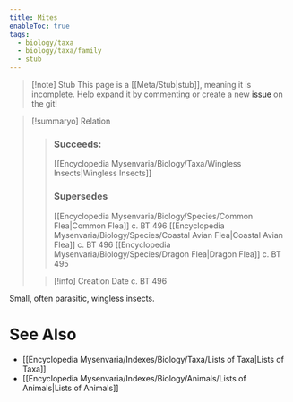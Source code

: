 ```yaml
---
title: Mites
enableToc: true
tags:
  - biology/taxa
  - biology/taxa/family
  - stub
---
```


> [!note] Stub
> This page is a [[Meta/Stub|stub]], meaning it is incomplete. Help expand it by commenting or create a new [issue](https://github.com/RagtimeGal/quartz--encyclopedia-mysenvaria/issues/new/choose) on the git!


> [!summary[](Meta/Stubs.md)o] Relation
> > ### Succeeds:
> > [[Encyclopedia Mysenvaria/Biology/Taxa/Wingless Insects|Wingless Insects]]
> > ### Supersedes 
> > [[Encyclopedia Mysenvaria/Biology/Species/Common Flea|Common Flea]] c. BT 496
> > [[Encyclopedia Mysenvaria/Biology/Species/Coastal Avian Flea|Coastal Avian Flea]] c. BT 496
> > [[Encyclopedia Mysenvaria/Biology/Species/Dragon Flea|Dragon Flea]] c. BT 495
>
> > [!info] Creation Date
> > c. BT 496

Small, often parasitic, wingless insects.

# See Also
- [[Encyclopedia Mysenvaria/Indexes/Biology/Taxa/Lists of Taxa|Lists of Taxa]]
- [[Encyclopedia Mysenvaria/Indexes/Biology/Animals/Lists of Animals|Lists of Animals]]
